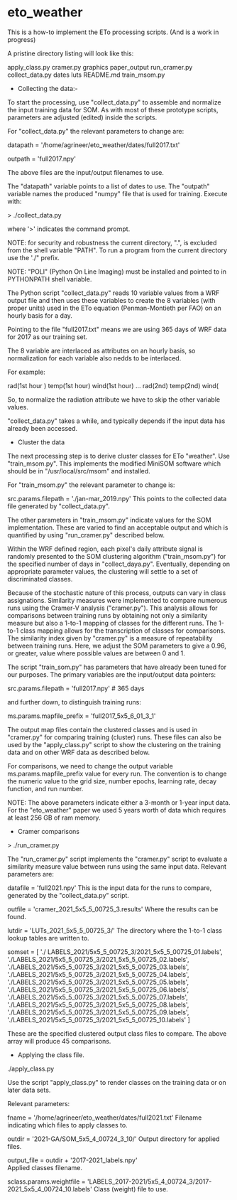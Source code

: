 # eto_weather

This is a how-to implement the ETo processing scripts.
(And is a work in progress)

A pristine directory listing will look like this:

apply_class.py   cramer.py  graphics  paper_output  run_cramer.py
collect_data.py  dates      luts      README.md     train_msom.py

- Collecting the data:- 

To start the processing, use "collect_data.py" to assemble and normalize the input training data for SOM. As with most of these prototype scripts, parameters are adjusted (edited) inside the scripts.

For "collect_data.py" the relevant parameters to change are:

datapath = '/home/agrineer/eto_weather/dates/full2017.txt' 

outpath = 'full2017.npy'

The above files are the input/output filenames to use.

The "datapath" variable points to a list of dates to use. The "outpath" variable names the produced "numpy" file that is used for training. Execute with:

\> ./collect_data.py

where '\>' indicates the command prompt.

NOTE: for security and robustness the current directory, ".", is excluded from the shell variable "PATH". To run a program from the current directory use the './" prefix.

NOTE: "POLI" (Python On Line Imaging) must be installed and pointed to in PYTHONPATH  shell variable.

The Python script "collect_data.py" reads 10 variable values from a WRF output file and then uses these variables to create the 8 variables (with proper units) used in the ETo equation (Penman-Montieth per FAO) on an hourly basis for a day.

Pointing to the file "full2017.txt" means we are using 365 days of WRF data for 2017 as our training set.

The 8 variable are interlaced as attributes on an hourly basis, so normalization for each variable also nedds to be interlaced. 

For example:

rad(1st hour ) temp(1st hour) wind(1st hour) ... rad(2nd) temp(2nd) wind(

So, to normalize the radiation attribute we have to skip the other variable values.

"collect_data.py" takes a while, and typically depends if the input data has already been accessed.

- Cluster the data

The next processing step is to derive cluster classes for ETo "weather". Use "train_msom.py". This implements the modified MiniSOM software which should be in "/usr/local/src/msom" and installed.

For "train_msom.py" the relevant parameter to change is:

src.params.filepath = './jan-mar_2019.npy'
This points to the collected data file generated by "collect_data.py". 

The other parameters in "train_msom.py" indicate values for the SOM implementation. These are varied to find an acceptable output and which is quantified by using "run_cramer.py" described below.

Within the WRF defined region, each pixel's daily attribute signal is randomly presented to the SOM clustering algorithm ("train_msom.py") for the specified number of days in "collect_daya.py". Eventually, depending on appropriate parameter values, the clustering will settle to a set of discriminated classes.

Because of the stochastic nature of this process, outputs can vary in class assignations. Similarity measures were implemented to compare numerous runs using the Cramer-V analysis ("cramer.py"). This analysis allows for comparisons between training runs by obtaining not only a similarity measure but also a 1-to-1 mapping of classes for the different runs. The 1-to-1 class mapping allows for the transcription of classes for comparisons. The similarity index given by "cramer.py" is a measure of repeatability between training runs. Here, we adjust the SOM parameters to give a 0.96, or greater, value where possible values are between 0 and 1.

The script "train_som.py" has parameters that have already been tuned for our purposes. The primary variables are the input/output data pointers:

src.params.filepath = 'full2017.npy' # 365 days

and further down, to distinguish training runs:

ms.params.mapfile_prefix = 'full2017_5x5_6_01_3_1'

The output map files contain the clustered classes and is used in "cramer.py" for comparing  training (cluster) runs. These files can also be used by the "apply_class.py" script to show the clustering on the training data and on other WRF data as described below.

For comparisons, we need to change the output variable ms.params.mapfile_prefix value for every run. The convention is to change the numeric value to the grid size, number epochs, learning rate, decay function, and run number. 

NOTE: The above parameters indicate either a 3-month or 1-year input data. For the "eto_weather" paper we used 5 years worth of data which requires at least 256 GB of ram memory.

- Cramer comparisons

\> ./run_cramer.py

The "run_cramer.py" script implements the "cramer.py" script to evaluate a similarity measure value between runs using the same input data. Relevant parameters are:

datafile = 'full2021.npy'
This is the input data for the runs to compare, generated by the "collect_data.py" script.

outfile = 'cramer_2021_5x5_5_00725_3.results'
Where the results can be found.

lutdir = 'LUTs_2021_5x5_5_00725_3/'
The directory where the 1-to-1 class lookup tables are written to.

somset = [ './             LABELS_2021/5x5_5_00725_3/2021_5x5_5_00725_01.labels',
           './LABELS_2021/5x5_5_00725_3/2021_5x5_5_00725_02.labels',
           './LABELS_2021/5x5_5_00725_3/2021_5x5_5_00725_03.labels',
           './LABELS_2021/5x5_5_00725_3/2021_5x5_5_00725_04.labels',
           './LABELS_2021/5x5_5_00725_3/2021_5x5_5_00725_05.labels',
           './LABELS_2021/5x5_5_00725_3/2021_5x5_5_00725_06.labels',
           './LABELS_2021/5x5_5_00725_3/2021_5x5_5_00725_07.labels',
           './LABELS_2021/5x5_5_00725_3/2021_5x5_5_00725_08.labels',
           './LABELS_2021/5x5_5_00725_3/2021_5x5_5_00725_09.labels',
           './LABELS_2021/5x5_5_00725_3/2021_5x5_5_00725_10.labels' ]

These are the specified clustered output class files to compare. The above array will produce 45 comparisons.

- Applying the class file.

./apply_class.py

Use the script "apply_class.py" to render classes on the training data or on later data sets.

Relevant parameters:

fname = '/home/agrineer/eto_weather/dates/full2021.txt'
Filename indicating which files to apply classes to.

outdir = '2021-GA/SOM_5x5_4_00724_3_10/'
Output directory for applied files.
 
output_file = outdir + '2017-2021_labels.npy'    
Applied classes filename.

sclass.params.weightfile = 'LABELS_2017-2021/5x5_4_00724_3/2017-2021_5x5_4_00724_10.labels'
Class (weight) file to use.






